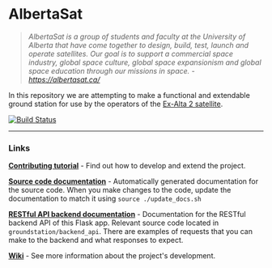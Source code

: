 # AlbertaSat

>*AlbertaSat is a group of students and faculty at the University of Alberta that have come together to design, build, test, launch and operate satellites. Our goal is to support a commercial space industry, global space culture, global space expansionism and global space education through our missions in space. - https://albertasat.ca/*

In this repository we are attempting to make a functional and extendable ground station for use by the operators of the [Ex-Alta 2 satellite](https://albertasat.ca/ex-alta-2/).

[![Build Status](https://travis-ci.com/UAlberta-CMPUT401/AlbertaSat.svg?token=TRHuLXSMdv9x8426GEpU&branch=dev)](https://travis-ci.com/UAlberta-CMPUT401/AlbertaSat)

<hr>

### Links

**[Contributing tutorial](CONTRIBUTING.md)** - Find out how to develop and extend the project.

**[Source code documentation](#)** - Automatically generated documentation for the source code. When you make changes to the code, update the documentation to match it using `source ./update_docs.sh`

**[RESTful API backend documentation](https://documenter.getpostman.com/view/9298924/SW11YKEd)** - Documentation for the RESTful backend API of this Flask app. Relevant source code located in `groundstation/backend_api`. There are examples of requests that you can make to the backend and what responses to expect.

**[Wiki](https://github.com/UAlberta-CMPUT401/AlbertaSat/wiki)** - See more information about the project's development.
